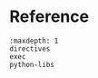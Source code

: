 <!-- Copyright 2024 Remy Blank <remy@c-space.org> -->
<!-- SPDX-License-Identifier: MIT -->

# Reference

```{toctree}
:maxdepth: 1
directives
exec
python-libs
```
